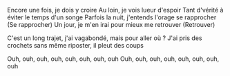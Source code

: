 <p>Encore une fois, je dois y croire
Au loin, je vois lueur d'espoir
Tant d'vérité à éviter le temps d'un songe
Parfois la nuit, j'entends l'orage se rapprocher (Se rapprocher)
Un jour, je m'en irai pour mieux me retrouver (Retrouver)

C'est un long trajet, j'ai vagabondé, mais pour aller où ?
J'ai pris des crochets sans même riposter, il pleut des coups

Ouh, ouh, ouh, ouh, ouh, ouh, ouh, ouh
Ouh, ouh, ouh, ouh, ouh, ouh, ouh, ouh</p>